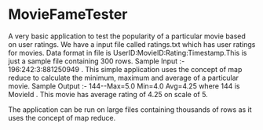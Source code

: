 MovieFameTester
==================

A very basic application to test the popularity of a particular movie based on user ratings. We have a input file called ratings.txt which has user ratings for movies. Data format in file is UserID:MovieID:Rating:Timestamp.This is just a sample file containing 300 rows.
Sample Input :- 196:242:3:881250949 .
This simple application uses the concept of map reduce to calculate the minimum, maximum and average of a particular movie.
Sample Output :- 144--Max=5.0 Min=4.0 Avg=4.25 where 144 is MovieId . This movie has average rating of 4.25 on scale of 5.

The application can be run on large files containing thousands of rows as it uses the concept of map reduce.
